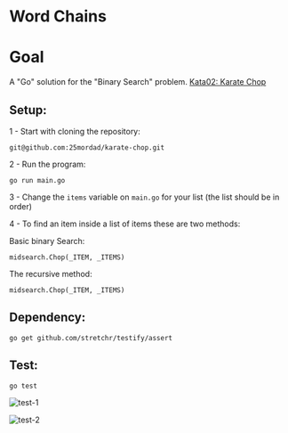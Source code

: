 # Word Chains

# Goal
A "Go" solution for the "Binary Search" problem.
[Kata02: Karate Chop](http://codekata.com/kata/kata02-karate-chop/)

## Setup:

1 - Start with cloning the repository:

`git@github.com:25mordad/karate-chop.git`


2 - Run the program:

`go run main.go`

3 - Change the `items` variable on `main.go` for your list (the list should be in order)

4 - To find an item inside a list of items these are two methods:

Basic binary Search:

`midsearch.Chop(_ITEM, _ITEMS)`

The recursive method:

`midsearch.Chop(_ITEM, _ITEMS)`


## Dependency:

`go get github.com/stretchr/testify/assert`

## Test:

`go test`

![test-1](https://i.imgur.com/KsTZQcO.png)


![test-2](https://i.imgur.com/uY8bK3o.png)
